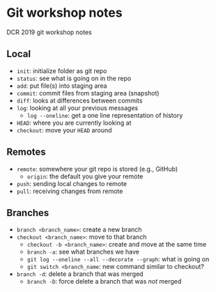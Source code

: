 # Git workshop notes

DCR 2019 git workshop notes

## Local

- `init`: initialize folder as git repo
- `status`: see what is going on in the repo
- `add`: put file(s) into staging area
- `commit`: commit files from staging area (snapshot)
- `diff`: looks at differences between commits
- `log`: looking at all your previous messages
  - `log --oneline`: get a one line representation of history
- `HEAD`: where you are currently looking at
- `checkout`: move your `HEAD` around

## Remotes

- `remote`: somewhere your git repo is stored (e.g., GitHub)
  - `origin`: the default you give your remote
- `push`: sending local changes to remote
- `pull`: receiving changes from remote

## Branches

- `branch <branch_name>`: create a new branch
- `checkout <branch_name>`: move to that branch
  - `checkout -b <branch_name>`: create and move at the same time
  - `branch -a`: see what branches we have
  - `git log --oneline --all --decorate --graph`: what is going on
  - `git switch <branch_name`: new command similar to checkout?
- `branch -d`: delete a branch that was merged
  - `branch -D`: force delete a branch that was *not* merged
